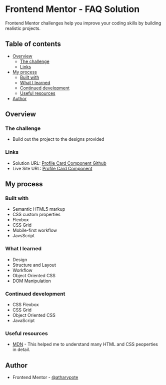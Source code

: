 # Frontend Mentor - FAQ Solution

Frontend Mentor challenges help you improve your coding skills by building realistic projects.

## Table of contents

- [Overview](#overview)
  - [The challenge](#the-challenge)
  - [Links](#links)
- [My process](#my-process)
  - [Built with](#built-with)
  - [What I learned](#what-i-learned)
  - [Continued development](#continued-development)
  - [Useful resources](#useful-resources)
- [Author](#author)

## Overview

### The challenge

- Build out the project to the designs provided

### Links

- Solution URL: [Profile Card Component Github](https://github.com/atharvpote/FAQ)
- Live Site URL: [Profile Card Component](https://atharvpote.github.io/FAQ/)

## My process

### Built with

- Semantic HTML5 markup
- CSS custom properties
- Flexbox
- CSS Grid
- Mobile-first workflow
- JavsScript

### What I learned

- Design
- Structure and Layout
- Workflow
- Object Oriented CSS
- DOM Manipulation

### Continued development

- CSS Flexbox
- CSS Grid
- Object Oriented CSS
- JavaScript
### Useful resources

- [MDN](https://developer.mozilla.org/en-US/) - This helped me to understand many HTML and CSS peoperties in detail.

## Author

- Frontend Mentor - [@atharvpote](https://www.frontendmentor.io/profile/atharvpote)
